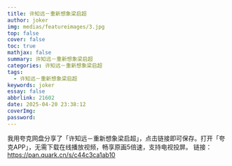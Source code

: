 ```yaml
---
title: 许知远－重新想象梁启超
author: joker
img: medias/featureimages/3.jpg
top: false
cover: false
toc: true
mathjax: false
summary: 许知远－重新想象梁启超
categories: 许知远－重新想象梁启超
tags:
  - 许知远－重新想象梁启超
keywords: joker
essay: false
abbrlink: 21602
date: 2025-04-20 23:38:12
coverImg:
password:
---
```


我用夸克网盘分享了「许知远－重新想象梁启超」，点击链接即可保存。打开「夸克APP」，无需下载在线播放视频，畅享原画5倍速，支持电视投屏。
链接：https://pan.quark.cn/s/c44c3ca1ab10
